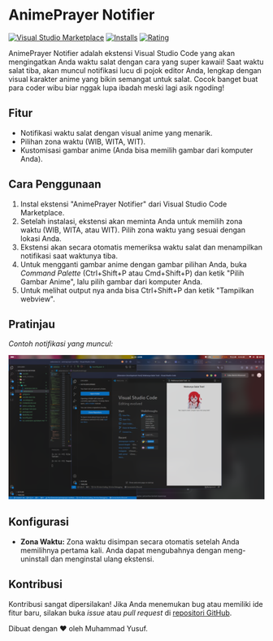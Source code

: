 # AnimePrayer Notifier

[![Visual Studio Marketplace](https://img.shields.io/visual-studio-marketplace/v/MuhammadYusuf.animeprayer-notifier)](https://marketplace.visualstudio.com/items?itemName=MuhammadYusuf.animeprayer-notifier)
[![Installs](https://img.shields.io/visual-studio-marketplace/i/MuhammadYusuf.animeprayer-notifier)](https://marketplace.visualstudio.com/items?itemName=MuhammadYusuf.animeprayer-notifier)
[![Rating](https://img.shields.io/visual-studio-marketplace/r/MuhammadYusuf.animeprayer-notifier)](https://marketplace.visualstudio.com/items?itemName=MuhammadYusuf.animeprayer-notifier)

AnimePrayer Notifier adalah ekstensi Visual Studio Code yang akan mengingatkan Anda waktu salat dengan cara yang super kawaii! Saat waktu salat tiba, akan muncul notifikasi lucu di pojok editor Anda, lengkap dengan visual karakter anime yang bikin semangat untuk salat. Cocok banget buat para coder wibu biar nggak lupa ibadah meski lagi asik ngoding!

## Fitur

- Notifikasi waktu salat dengan visual anime yang menarik.
- Pilihan zona waktu (WIB, WITA, WIT).
- Kustomisasi gambar anime (Anda bisa memilih gambar dari komputer Anda).

## Cara Penggunaan

1.  Instal ekstensi "AnimePrayer Notifier" dari Visual Studio Code Marketplace.
2.  Setelah instalasi, ekstensi akan meminta Anda untuk memilih zona waktu (WIB, WITA, atau WIT). Pilih zona waktu yang sesuai dengan lokasi Anda.
3.  Ekstensi akan secara otomatis memeriksa waktu salat dan menampilkan notifikasi saat waktunya tiba.
4.  Untuk mengganti gambar anime dengan gambar pilihan Anda, buka _Command Palette_ (Ctrl+Shift+P atau Cmd+Shift+P) dan ketik "Pilih Gambar Anime", lalu pilih gambar dari komputer Anda.
5.  Untuk melihat output nya anda bisa Ctrl+Shift+P dan ketik "Tampilkan webview".

## Pratinjau

_Contoh notifikasi yang muncul:_

![Contoh Notifikasi](/assets/Screenshot%20From%202025-01-18%2018-08-09.png)

## Konfigurasi

- **Zona Waktu:** Zona waktu disimpan secara otomatis setelah Anda memilihnya pertama kali. Anda dapat mengubahnya dengan meng-uninstall dan menginstal ulang ekstensi.

## Kontribusi

Kontribusi sangat dipersilakan! Jika Anda menemukan bug atau memiliki ide fitur baru, silakan buka _issue_ atau _pull request_ di [repositori GitHub](https://github.com/VernSG/anime-prayer).

Dibuat dengan ❤️ oleh Muhammad Yusuf.
